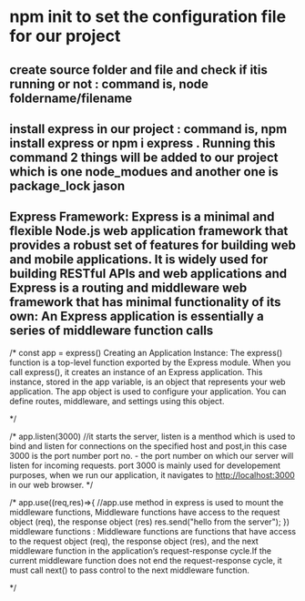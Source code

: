 # npm init to set the configuration file for our project

## create source folder and file and check if itis running or not : command is, node foldername/filename

## install express in our project : command is, npm install express or npm i express . Running this command 2 things will be added to our project which is one node_modues and another one is package_lock jason

## Express Framework: Express  is a minimal and flexible Node.js web application framework that provides a robust set of features for building web and mobile applications. It is widely used for building RESTful APIs and web applications and Express is a routing and middleware web framework that has minimal functionality of its own: An Express application is essentially a series of middleware function calls

 /*
    const app = express()
 Creating an Application Instance: The express() function is a top-level function exported by the Express module. When you call express(), it creates an instance of an Express application. This instance, stored in the app variable, is an object that represents your web application.
The app object is used to configure your application. You can define routes, middleware, and settings using this object.

*/

/*
    app.listen(3000)
//it starts the server, listen is a menthod which is used to bind and listen for connections on the specified host and post,in this case 3000 is the port number
port no. - the port number on which our server will listen for incoming requests. port 3000 is mainly used for developement purposes, when we run our application, it navigates to <http://localhost:3000> in our web browser.
*/

/*
app.use((req,res)=>{ //app.use method in express is used to mount the middleware functions, Middleware functions have access to the request object (req), the response object (res)
    res.send("hello from the server");
})
middleware functions : Middleware functions are functions that have access to the request object (req), the response object (res), and the next middleware function in the application’s request-response cycle.If the current middleware function does not end the request-response cycle, it must call next() to pass control to the next middleware function.

*/
